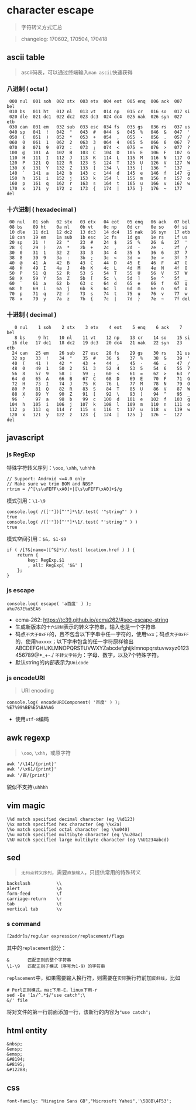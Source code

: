 # character escape

> 字符转义方式汇总

> changelog: 170602, 170504, 170418


## ascii table

> ascii码表，可以通过终端输入`man ascii`快速获得

### 八进制 ( octal ) 

     000 nul  001 soh  002 stx  003 etx  004 eot  005 enq  006 ack  007 bel
     010 bs   011 ht   012 nl   013 vt   014 np   015 cr   016 so   017 si
     020 dle  021 dc1  022 dc2  023 dc3  024 dc4  025 nak  026 syn  027 etb
     030 can  031 em   032 sub  033 esc  034 fs   035 gs   036 rs   037 us
     040 sp   041  !   042  "   043  #   044  $   045  %   046  &   047  '
     050  (   051  )   052  *   053  +   054  ,   055  -   056  .   057  /
     060  0   061  1   062  2   063  3   064  4   065  5   066  6   067  7
     070  8   071  9   072  :   073  ;   074  <   075  =   076  >   077  ?
     100  @   101  A   102  B   103  C   104  D   105  E   106  F   107  G
     110  H   111  I   112  J   113  K   114  L   115  M   116  N   117  O
     120  P   121  Q   122  R   123  S   124  T   125  U   126  V   127  W
     130  X   131  Y   132  Z   133  [   134  \   135  ]   136  ^   137  _
     140  `   141  a   142  b   143  c   144  d   145  e   146  f   147  g
     150  h   151  i   152  j   153  k   154  l   155  m   156  n   157  o
     160  p   161  q   162  r   163  s   164  t   165  u   166  v   167  w
     170  x   171  y   172  z   173  {   174  |   175  }   176  ~   177 del

### 十六进制 ( hexadecimal )

     00 nul   01 soh   02 stx   03 etx   04 eot   05 enq   06 ack   07 bel
     08 bs    09 ht    0a nl    0b vt    0c np    0d cr    0e so    0f si
     10 dle   11 dc1   12 dc2   13 dc3   14 dc4   15 nak   16 syn   17 etb
     18 can   19 em    1a sub   1b esc   1c fs    1d gs    1e rs    1f us
     20 sp    21  !    22  "    23  #    24  $    25  %    26  &    27  '
     28  (    29  )    2a  *    2b  +    2c  ,    2d  -    2e  .    2f  /
     30  0    31  1    32  2    33  3    34  4    35  5    36  6    37  7
     38  8    39  9    3a  :    3b  ;    3c  <    3d  =    3e  >    3f  ?
     40  @    41  A    42  B    43  C    44  D    45  E    46  F    47  G
     48  H    49  I    4a  J    4b  K    4c  L    4d  M    4e  N    4f  O
     50  P    51  Q    52  R    53  S    54  T    55  U    56  V    57  W
     58  X    59  Y    5a  Z    5b  [    5c  \    5d  ]    5e  ^    5f  _
     60  `    61  a    62  b    63  c    64  d    65  e    66  f    67  g
     68  h    69  i    6a  j    6b  k    6c  l    6d  m    6e  n    6f  o
     70  p    71  q    72  r    73  s    74  t    75  u    76  v    77  w
     78  x    79  y    7a  z    7b  {    7c  |    7d  }    7e  ~    7f del

### 十进制 ( decimal )

       0 nul    1 soh    2 stx    3 etx    4 eot    5 enq    6 ack    7 bel
       8 bs     9 ht    10 nl    11 vt    12 np    13 cr    14 so    15 si
      16 dle   17 dc1   18 dc2   19 dc3   20 dc4   21 nak   22 syn   23 etb
      24 can   25 em    26 sub   27 esc   28 fs    29 gs    30 rs    31 us
      32 sp    33  !    34  "    35  #    36  $    37  %    38  &    39  '
      40  (    41  )    42  *    43  +    44  ,    45  -    46  .    47  /
      48  0    49  1    50  2    51  3    52  4    53  5    54  6    55  7
      56  8    57  9    58  :    59  ;    60  <    61  =    62  >    63  ?
      64  @    65  A    66  B    67  C    68  D    69  E    70  F    71  G
      72  H    73  I    74  J    75  K    76  L    77  M    78  N    79  O
      80  P    81  Q    82  R    83  S    84  T    85  U    86  V    87  W
      88  X    89  Y    90  Z    91  [    92  \    93  ]    94  ^    95  _
      96  `    97  a    98  b    99  c   100  d   101  e   102  f   103  g
     104  h   105  i   106  j   107  k   108  l   109  m   110  n   111  o
     112  p   113  q   114  r   115  s   116  t   117  u   118  v   119  w
     120  x   121  y   122  z   123  {   124  |   125  }   126  ~   127 del




## javascript

### js RegExp

特殊字符转义序列：`\ooo`, `\xhh`, `\uhhhh` 

    // Support: Android <=4.0 only
    // Make sure we trim BOM and NBSP
    rtrim = /^[\s\uFEFF\xA0]+|[\s\uFEFF\xA0]+$/g

模式引用：`\1-\9`

    console.log( /(['"])[^'"]*\1/.test( '"string"' ) )
    true
    console.log( /(['"])[^'"]*\1/.test( "'string'" ) )
    true


模式空间引用：`$&, $1-$9`

    if ( /[?&]name=([^&]*)/.test( location.href ) ) {
        return {
            key: RegExp.$1
            , all: RegExp[ '$&' ]
        }; 
    }



### js escape

    console.log( escape( 'a百度' ) );
    a%u767E%u5EA6

* ecma-262: <https://tc39.github.io/ecma262/#sec-escape-string>
* 生成新版本的`十六进制`表示的转义字符串，输入也是一个字符串
* 码点`不大于0xFF`的，且不包含以下字串中任一字符的，使用`%xx`；码点`大于0xFF`的，使用`%uxxxx`；以下字串包含的任一字符原样输出
        ABCDEFGHIJKLMNOPQRSTUVWXYZabcdefghijklmnopqrstuvwxyz0123456789@*_+-./
    `不转义字符`为：字母、数字，以及7个特殊字符。
* 默认string的内部表示为`Unicode`



### js encodeURI

> URI encoding

    console.log( encodeURIComponent( '百度' ) );
    %E7%99%BE%E5%BA%A6

* 使用`utf-8`编码




## awk regexp

> `\ooo`, `\xhh`，或原字符

    awk '/\141/{print}'
    awk '/\x61/{print}'
    awk '/百/{print}'

貌似不支持`\uhhhh`




## vim magic

    \%d	match specified decimal character (eg \%d123)
    \%x	match specified hex character (eg \%x2a)
    \%o	match specified octal character (eg \%o040)
    \%u	match specified multibyte character (eg \%u20ac)
    \%U	match specified large multibyte character (eg \%U1234abcd)




## sed

> `无码点转义序列`，需要`直接输入`，只提供常用的特殊转义

    backslash          \\
    alert              \a
    form-feed          \f
    carriage-return    \r
    tab                \t
    vertical tab       \v


### s command

    [2addr]s/regular expression/replacement/flags

其中的`replacement`部分：
    
    &       匹配正则的整个字符串
    \1-\9   匹配正则子模式（序号为1-9）的字符串

`replacement`中，如果需要输入换行符，则需要在`实际`换行符前加`反斜线`，比如

    # Perl正则模式，mac下用-E，linux下用-r
    sed -Ee '1s/^.*$/"use catch";\
    &/' file

将对文件的第一行前面添加一行，该新行的内容为`"use catch";`





## html entity

    &nbsp;
    &ensp;
    &emsp;
    &#8194;
    &#8195;
    &#12288;

## css

    font-family: "Hiragino Sans GB","Microsoft Yahei",'\5B8B\4F53';



